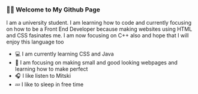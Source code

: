 
### 🙋🏻 Welcome to My Github Page

<p>
  I am a university student. I am learning how to code and currently focusing on how to be a Front End Developer because making websites using HTML and CSS fasinates me. I am now focusing on C++ also and hope that I will enjoy this language too
</p>
<ul>
  <li>💻 I am currently learning CSS and Java</li>
  <li>🚧 I am focusing on making small and good looking webpages and learning how to make perfect</li>
  <li>🎧 I like listen to Mitski</li>
  <li>💤 I like to sleep in free time</li>
</ul>
<br>
<a href="https://github.com/lumybee">
<!-- <img src="https://github-readme-stats.vercel.app/api?username=lumybee&rank_icon=percentile&show_icons=true&theme=tokyonight&show=reviews&border_radius=8" /> -->
<!-- <img  height="100em" src="https://github-readme-stats.vercel.app/api/top-langs/?username=lumybee&theme=dracula&layout=compact&count-private=true&hide=jupyter%20notebook" /> -->
</a>


